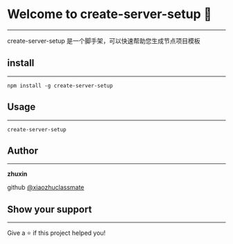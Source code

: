 # Welcome to create-server-setup 👋
---

create-server-setup 是一个脚手架，可以快速帮助您生成节点项目模板

## install 
---
```
npm install -g create-server-setup
```
## Usage
---
```
create-server-setup
```
## Author
---
**zhuxin**

github [@xiaozhuclassmate](https://github.com/xiaozhuclassmate)


## Show your support
---
Give a ⭐️ if this project helped you!